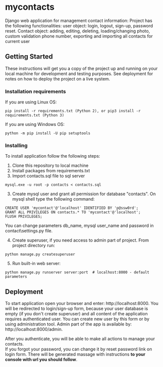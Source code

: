 # mycontacts
Django web application for management contact information: Project has the following functionalities: user object: login, logout, sign-up, password reset. Contact object: adding, editing, deleting, loading/changing photo, custom validation phone number, exporting and importing all contacts for current user
## Getting Started

These instructions will get you a copy of the project up and running on your local machine for development and testing purposes. See deployment for notes on how to deploy the project on a live system.
### Installation requirements
If you are using Linux OS:
```
pip install -r requirements.txt (Python 2), or pip3 install -r requirements.txt (Python 3)
```
If you are using Windows OS:
```
python -m pip install -U pip setuptools
```
### Installing
To install application follow the following steps:  
1. Clone this repository to local machine
2. Install packages from requirements.txt
3. Import contacts.sql file to sql server
```
mysql.exe -u root -p contacts < contacts.sql
```
3. Create mysql user and grant all permission for database "contacts". On mysql shell type the following command:
```
CREATE USER 'mycontact'@'localhost' IDENTIFIED BY 'p@ssw0rd';
GRANT ALL PRIVILEGES ON contacts.* TO 'mycontact'@'localhost';
FLUSH PRIVILEGES;
```
You can change parameters db_name, mysql user_name and password in contact\settings.py file.  

4. Create superuser, if you need access to admin part of project. From project directory run:
```
python manage.py createsuperuser
```
5. Run built-in web server:
```
python manage.py runserver server:port  # localhost:8000 - default parameters
```
## Deployment
To start application open your browser and enter: http://localhost:8000. You will be redirected to login/sign-up form, because your user database is empty (if you don't create superuser) and all content of the application requires authenticated user. You can create new user by this form or by using administration tool. Admin part of the app is available by: http://localhost:8000/admin.  

After you authenticate, you will be able to make all actions to manage your contacts.  
If you forgot your password, you can change it by reset password link on login form. There will be generated massage with instructions __to your console with url you should follow__. 

